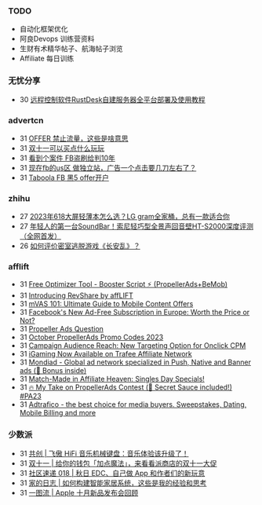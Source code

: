 ### TODO
-  自动化框架优化
-  阿良Devops 训练营资料
-  生财有术精华帖子、航海帖子浏览
-  Affiliate 每日训练

### 无忧分享
<!-- ruyo:START -->
-  30 [远程控制软件RustDesk自建服务器全平台部署及使用教程](https://51.ruyo.net/18517.html)<!-- ruyo:END -->

### advertcn
<!-- advertcn:START -->
-  31 [OFFER 禁止流量，这些是啥意思](https://www.advertcn.com/forum.php?mod=viewthread&tid=112762)
-  31 [双十一可以买点什么玩玩](https://www.advertcn.com/forum.php?mod=viewthread&tid=112760)
-  31 [看到个案件 FB盗刷给判10年](https://www.advertcn.com/forum.php?mod=viewthread&tid=112759)
-  31 [现在fb的us区 做独立站，广告一个点击要几刀左右了？](https://www.advertcn.com/forum.php?mod=viewthread&tid=112757)
-  31 [Taboola FB 黑5 offer开户](https://www.advertcn.com/forum.php?mod=viewthread&tid=112754)<!-- advertcn:END -->

### zhihu
<!-- zhihu:START -->
-  27 [2023年618大屏轻薄本怎么选？LG gram全家桶，总有一款适合你](http://zhuanlan.zhihu.com/p/632641888?utm_campaign=rss&utm_medium=rss&utm_source=rss&utm_content=title)
-  27 [年轻人的第一台SoundBar！索尼轻巧型全景声回音壁HT-S2000深度评测（全网首发）](http://zhuanlan.zhihu.com/p/630990296?utm_campaign=rss&utm_medium=rss&utm_source=rss&utm_content=title)
-  26 [如何评价密室逃脱游戏《长安乱》？](http://www.zhihu.com/question/563950552/answer/3045961312?utm_campaign=rss&utm_medium=rss&utm_source=rss&utm_content=title)<!-- zhihu:END -->

### afflift
<!-- afflift:START -->
-  31 [Free Optimizer Tool - Booster Script ⚡ &lpar;PropellerAds+BeMob&rpar;](https://afflift.com/f/threads/free-optimizer-tool-booster-script-%E2%9A%A1-propellerads-bemob.10601/)
-  31 [Introducing RevShare by affLIFT](https://afflift.com/f/threads/introducing-revshare-by-afflift.11814/)
-  31 [mVAS 101: Ultimate Guide to Mobile Content Offers](https://afflift.com/f/threads/mvas-101-ultimate-guide-to-mobile-content-offers.11905/)
-  31 [Facebook&#39;s New Ad-Free Subscription in Europe: Worth the Price or Not?](https://afflift.com/f/threads/facebooks-new-ad-free-subscription-in-europe-worth-the-price-or-not.11904/)
-  31 [Propeller Ads Question](https://afflift.com/f/threads/propeller-ads-question.11854/)
-  31 [October PropellerAds Promo Codes 2023](https://afflift.com/f/threads/october-propellerads-promo-codes-2023.11767/)
-  31 [Campaign Audience Reach: New Targeting Option for Onclick CPM](https://afflift.com/f/threads/campaign-audience-reach-new-targeting-option-for-onclick-cpm.11903/)
-  31 [iGaming Now Available on Trafee Affiliate Network](https://afflift.com/f/threads/igaming-now-available-on-trafee-affiliate-network.11601/)
-  31 [Mondiad - Global ad network specialized in Push, Native and Banner ads &lpar;🎁 Bonus inside&rpar;](https://afflift.com/f/threads/mondiad-global-ad-network-specialized-in-push-native-and-banner-ads-%F0%9F%8E%81-bonus-inside.8789/)
-  31 [Match-Made in Affiliate Heaven: Singles Day Specials!](https://afflift.com/f/threads/match-made-in-affiliate-heaven-singles-day-specials.11902/)
-  31 [🔥 My Take on PropellerAds Contest &lpar;🍅 Secret Sauce included!&rpar; #PA23](https://afflift.com/f/threads/%F0%9F%94%A5-my-take-on-propellerads-contest-%F0%9F%8D%85-secret-sauce-included-pa23.11642/)
-  31 [Adtrafico - the best choice for media buyers. Sweepstakes, Dating, Mobile Billing and more](https://afflift.com/f/threads/adtrafico-the-best-choice-for-media-buyers-sweepstakes-dating-mobile-billing-and-more.4312/)<!-- afflift:END -->

### 少数派
<!-- sspai:START -->
-  31 [共创 | 飞傲 HiFi 音乐机械键盘：音乐体验该升级了！](https://sspai.com/post/84005)
-  31 [双十一 | 给你的钱包「加点魔法」，来看看派商店的双十一大促](https://sspai.com/post/83933)
-  31 [社区速递 018 | 秋日 EDC、自己做 App 和作者们的新玩意](https://sspai.com/post/83994)
-  31 [家的日志 | 如何构建智能家居系统，这些是我的经验和思考](https://sspai.com/post/83936)
-  31 [一图流 | Apple 十月新品发布会回顾](https://sspai.com/post/83978)<!-- sspai:END -->
